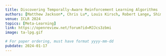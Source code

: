 ```yaml
---
title: Discovering Temporally-Aware Reinforcement Learning Algorithms
authors: [Matthew Jackson*, Chris Lu*, Louis Kirsch, Robert Lange, Shimon Whiteson, Jakob Foerster]
venue: ICLR 2024
topics: [Meta-Learning]
link: https://openreview.net/forum?id=MJJcs3zbmi
image: ta-lpg.gif

# For paper ordering, must have format yyyy-mm-dd
pubdate: 2024-01-17
---
```

